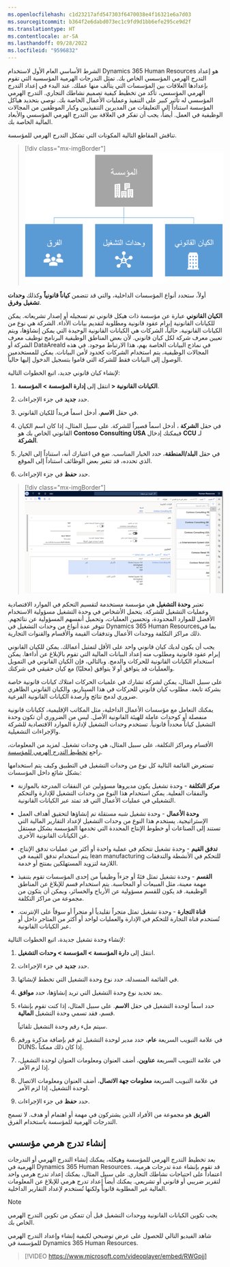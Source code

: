 ```yaml
---
ms.openlocfilehash: c1d23217afd547303f6470038e4f16321e6a7d03
ms.sourcegitcommit: b364f2e6dabd073ec1c9fd9d1bb6efe295ce9d2f
ms.translationtype: HT
ms.contentlocale: ar-SA
ms.lasthandoff: 09/28/2022
ms.locfileid: "9596832"
---
```

الشرط الأساسي العام الأول لاستخدام Dynamics 365 Human Resources هو إعداد التدرج الهرمي المؤسسي الخاص بك. تمثل التدرجات الهرمية المؤسسية التي تقوم بإعدادها العلاقات بين المؤسسات التي يتألف منها عملك. عند البدء في إعداد التدرج الهرمي المؤسسي، تأكد من تخطيط كيفية تصميم نشاطك التجاري. التدرج الهرمي المؤسسي له تأثير كبير على التنفيذ وعمليات الأعمال الخاصة بك. نوصي بتحديد هياكل المؤسسة استناداً إلى التعليقات من المديرين التنفيذيين وكبار الموظفين من المجالات الوظيفية في العمل. أيضاً، يجب أن تفكر في العلاقة بين التدرج الهرمي المؤسسي والأبعاد المالية الخاصة بك.

تناقش المقاطع التالية المكونات التي تشكل التدرج الهرمي للمؤسسة.

> [!div class="mx-imgBorder"]
> [![لقطة شاشة للتدرج الهرمي للمؤسسة الذي يحتوي على كيان قانوني ووحدات تشغيل وفرق عمل.](../media/organization.png)](../media/organization.png#lightbox)

أولاً، ستحدد أنواع المؤسسات الداخلية، والتي قد تتضمن **كياناً قانونياً** وكذلك **وحدات تشغيل** **وفرق**.

**الكيان القانوني** عبارة عن مؤسسة ذات هيكل قانوني تم تسجيله أو إصدار تشريعاته. يمكن للكيانات القانونية إبرام عقود قانونية ومطلوبة لتقديم بيانات الأداء. الشركة هي نوع من الكيانات القانونية. حالياً، الشركات هي الكيانات القانونية الوحيدة التي يمكن إنشاؤها، ويتم تعيين معرف شركة لكل كيان قانوني. لأن بعض المناطق الوظيفية البرنامج توظيف معرف الشركة أو DataAreaId في نماذج البيانات الخاصة بهم، هذا الارتباط موجود. في هذه المجالات الوظيفية، يتم استخدام الشركات كحدود لأمن البيانات. يمكن للمستخدمين الوصول إلى البيانات فقط للشركة التي قاموا بتسجيل الدخول إليها حالياً.

لإنشاء كيان قانوني جديد، اتبع الخطوات التالية:

1. انتقل إلى **إدارة المؤسسة > المؤسسة‏‎ > الكيانات القانونية**.

1. حدد **جديد** في جزء الإجراءات.

1. في حقل **الاسم**، أدخل اسماً فريداً للكيان القانوني.

1. في حقل **الشركة** ، أدخل اسماً قصيراً للشركة. على سبيل المثال، إذا كان اسم الكيان القانوني الخاص بك هو **Contoso Consulting USA** فيمكنك إدخال **CCU** لـ **الشركة**.

1. في حقل **البلد/المنطقة**، حدد الخيار المناسب. ضع في اعتبارك أنه، استناداً إلى الخيار الذي تحدده، قد تتغير بعض الوظائف استناداً إلى الموقع.

1. حدد **حفظ** في جزء الإجراءات.

> [!div class="mx-imgBorder"]
> [![‎لقطة شاشة لرسم يظهر صفحة الكيانات القانونية في Dynamics 365 Human Resources.](../media/legal-entity.png)](../media/legal-entity.png#lightbox)

تعتبر **وحدة التشغيل** هي مؤسسة مستخدمة لتقسيم التحكم في الموارد الاقتصادية وعمليات التشغيل للشركة. يتحمل الأشخاص في وحدة التشغيل مسؤولية الاستخدام الأفضل للموارد المحدودة، وتحسين العمليات، وتحميل أنفسهم المسؤولية عن نتائجهم. تتوفر عدة أنواع من وحدات التشغيل في Dynamics 365 Human Resourcesبما في ذلك مراكز التكلفة ووحدات الأعمال وتدفقات القيمة والأقسام والقنوات التجارية.

يجب أن يكون لديك كيان قانوني واحد على الأقل لتمثيل أعمالك. يمكن للكيان القانوني إبرام عقود قانونية ومطلوب منه إعداد البيانات المالية التي تقوم بالإبلاغ عن أداءها. يمكن استخدام الكيانات القانونية للحركات والدمج. وبالتالي، فإن الكيان القانوني في التمويل والعمليات قد يتوافق أو لا يتوافق (محليًا) مع كيان حقيقي في شركتك.

على سبيل المثال، يمكن لشركة تشارك في علميات الحركات امتلاك كيانات قانونية خاصة بشركة تابعة. مطلوب كيان قانوني للحركات في هذا السيناريو، والكيان القانوني الظاهري ضروري لدمج نتائج وأرصدة الكيانات القانونية الفرعية.

يمكنك التعامل مع مؤسسات الأعمال الداخلية، مثل المكاتب الإقليمية، ككيانات قانونية منفصلة أو كوحدات عاملة للهيئة القانونية الأصل.
ليس من الضروري أن تكون وحدة التشغيل كياناً محدداً قانونياً.
تستخدم وحدات التشغيل لإدارة الموارد الاقتصادية للشركة والإجراءات التشغيلية.

الأقسام ومراكز التكلفة، على سبيل المثال، هي وحدات تشغيل. لمزيد من المعلومات، راجع [تخطيط التدرج الهرمي للمؤسسة](/dynamics365/fin-ops-core/fin-ops/organization-administration/plan-organizational-hierarchy?toc=/dynamics365/human-resources/toc.json&azure-portal=true).

تستعرض القائمة التالية كل نوع من وحدات التشغيل في التطبيق وكيف يتم استخدامها بشكل شائع داخل المؤسسات:

- **مركز التكلفة** - وحدة تشغيل يكون مديروها مسؤولين عن النفقات المدرجة بالموازنة والنفقات الفعلية. يمكن استخدام هذا النوع من وحدات التشغيل للإدارة والتحكم التشغيلي في عمليات الأعمال التي قد تمتد عبر الكيانات القانونية.

- **وحدة الأعمال** - وحدة تشغيل شبه مستقلة تم إنشاؤها لتحقيق أهداف العمل الإستراتيجية. يستخدم هذا النوع من وحدات التشغيل لإعداد التقارير المالية التي تستند إلى الصناعات أو خطوط الإنتاج المحددة التي تخدمها المؤسسة بشكل مستقل عن الكيانات القانونية الأخرى.

- **تدفق القيم** - وحدة تشغيل تتحكم في عملية واحدة أو أكثر من عمليات تدفق الإنتاج. يتم استخدام تدفق القيمة في lean manufacturing للتحكم في الأنشطة والتدفقات اللازمة لتزويد المستهلكين بمنتج أو خدمة.

- **القسم** - وحدة تشغيل تمثل فئةً أو جزءاً وظيفياً من إحدى المؤسسات تقوم بتنفيذ مهمة معينة، مثل المبيعات أو المحاسبة.
يتم استخدام قسم للإبلاغ عن المناطق الوظيفية. قد يكون للقسم مسؤولية عن الأرباح والخسائر، ويمكن أن يتكون من مجموعة من مراكز التكلفة.

- **قناة التجارة** - وحدة تشغيل تمثل متجراً تقليدياً أو متجراً أو سوقاً على الإنترنت. تُستخدم قناة التجارة للتحكم في الإدارة والعمليات لواحد أو أكثر من المتاجر داخل أو عبر الكيانات القانونية.

لإنشاء وحدة تشغيل جديدة، اتبع الخطوات التالية:

1. انتقل إلى **دارة المؤسسة > المؤسسة > وحدات التشغيل**.

1. حدد **جديد** في جزء الإجراءات.

1. في القائمة المنسدلة، حدد نوع وحدة التشغيل التي تخطط لإنشائها.

1. بعد تحديد نوع وحدة التشغيل التي تريد إنشاؤها، حدد **موافق**.

1. حدد اسماً لوحدة التشغيل في حقل **الاسم**.
على سبيل المثال، إذا كنت تقوم بإنشاء قسم، فقد تسمي وحدة التشغيل **المالية**.

   سيتم ملء رقم وحدة التشغيل تلقائياً.

1. في علامة التبويب السريعة **عام**، حدد مدير لوحدة التشغيل ثم قم بإضافة مذكرة ورقم DUNS، إذا كان ذلك ممكناً.

1. في علامة التبويب السريعة **عناوين**، أضف العنوان ومعلومات العنوان لوحدة التشغيل، إذا لزم الأمر.

1. في علامة التبويب السريعة **معلومات جهة الاتصال**، أضف العنوان ومعلومات الاتصال لوحدة التشغيل، إذا لزم الأمر.

1. حدد **حفظ** في جزء الإجراءات.

**الفريق** هو مجموعة من الأفراد الذين يشتركون في مهمة أو اهتمام أو هدف. لا تسمح التدرجات الهرمية للمؤسسة باستخدام الفرق.

## <a name="create-an-organizational-hierarchy"></a>إنشاء تدرج هرمي مؤسسي

بعد تخطيط التدرج الهرمي للمؤسسة وهيكله، يمكنك إنشاء التدرج الهرمي أو التدرجات الهرمية في Dynamics 365 Human Resources. قد تقوم بإنشاء عدة تدرجات هرمية، اعتماداً على احتياجات نشاطك التجاري. على سبيل المثال، يمكنك إعداد تدرج هرمي واحد لتقرير ضريبي أو قانوني أو تشريعي. يمكنك أيضاً إعداد تدرج هرمي للإبلاغ عن المعلومات المالية غير المطلوبة قانوناً ولكنها تُستخدم لإعداد التقارير الداخلية.

> [!NOTE]
> يجب تكوين الكيانات القانونية ووحدات التشغيل قبل أن تتمكن من تكوين التدرج الهرمي الخاص بك.

شاهد الفيديو التالي للحصول على عرض توضيحي لكيفية إنشاء وإعداد التدرج الهرمي للمؤسسة في Dynamics 365 Human Resources.

> [!VIDEO https://www.microsoft.com/videoplayer/embed/RWGpjj]
